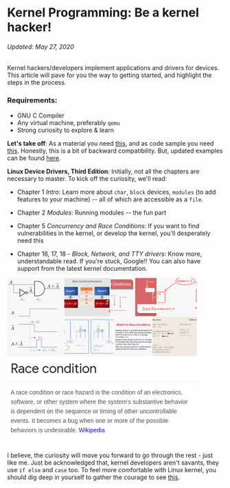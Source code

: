 # Kernel Programming: Be a kernel hacker!
###### Updated: May 27, 2020

Kernel hackers/developers implement applications and drivers for devices. This article will pave for you the way to getting started, and highlight the steps in the process. 

### Requirements: 
- GNU C Compiler
- Any virtual machine, preferably `qemu`
- Strong curiosity to explore & learn

**Let's take off**: As a material you need [this](https://lwn.net/Kernel/LDD3/), and as code sample you need [this](https://github.com/martinezjavier/ldd3). Honestly, this is a bit of backward compatibility. But, updated examples can be found [here](https://resources.oreilly.com/examples/9780596005900/).


**Linux Device Drivers, Third Edition**: Initially, not all the chapters are necessary to master. To kick off the curiosity, we'll read:

- Chapter 1 _Intro_: Learn more about `char`, `block` devices, `modules` (to add features to your machine) -- all of which are accessible as a `file`.

- Chapter 2 _Modules_: Running modules -- the fun part

- Chapter 5 _Concurrency and Race Conditions_: If you want to find vulnerabilities in the kernel, or develop the kernel, you'll desperately need this

- Chapter 16, 17, 18 - _Block, Network, and TTY drivers_: Know more, understandable read. If you're stuck, Google!! You can also have support from the latest kernel documentation.


![](https://raw.githubusercontent.com/midnqp/midnqp/main/be-a-kernel-programmer/race_condition.png)


I believe, the curiosity will move you forward to go through the rest - just like me. Just be acknowledged that, kernel developers aren't savants, they use `if else` and `case` too. To feel more comfortable with Linux kernel, you should dig deep in yourself to gather the courage to see [this](https://github.com/torvalds/linux).
